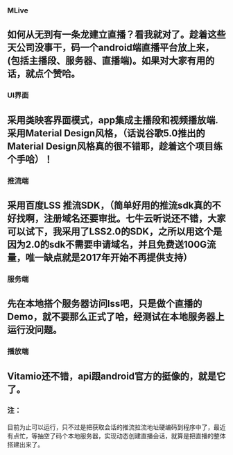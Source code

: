### MLive
如何从无到有一条龙建立直播？看我就对了。趁着这些天公司没事干，码一个android端直播平台放上来，(包括主播段、服务器、直播端)。如果对大家有用的话，就点个赞哈。
-----
### UI界面
采用类映客界面模式，app集成主播段和视频播放端.<br>采用Material Design风格，（话说谷歌5.0推出的Material Design风格真的很不错耶，趁着这个项目练个手哈）！<br>
------
### 推流端
采用百度LSS 推流SDK，（简单好用的推流sdk真的不好找啊，注册域名还要审批。七牛云听说还不错，大家可以试下，我采用了LSS2.0的SDK，之所以用这个是因为2.0的sdk不需要申请域名，并且免费送100G流量，唯一缺点就是2017年开始不再提供支持）
------
### 服务端
先在本地搭个服务器访问lss吧，只是做个直播的Demo，就不要那么正式了哈，经测试在本地服务器上运行没问题。<br>
------
### 播放端
Vitamio还不错，api跟android官方的挺像的，就是它了。
------
### 注：
目前为止可以运行，只不过是把获取会话的推流拉流地址硬编码到程序中了，最近有点忙，等抽空了码个本地服务器，实现动态创建直播会话，就算是把直播的整体搭建出来了。
